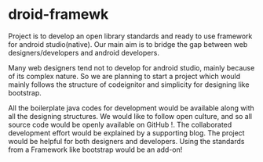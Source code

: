 # droid-framewk
Project is to develop an open library standards and ready to use framework for android studio(native). Our main aim is to bridge the gap between web designers/developers and android developers.

Many web designers tend not to develop for android studio, mainly because of its complex nature. So we are planning to start a project which would mainly follows the structure of codeignitor and simplicity for designing like bootstrap.

All the boilerplate java codes for development would be available along with all the designing structures.
We would like to follow open culture, and so all source code would be openly available on GitHub !. The collaborated development effort would be explained by a supporting blog.
The project would be helpful for both designers and developers. Using the standards from a Framework like bootstrap would be an add-on!

